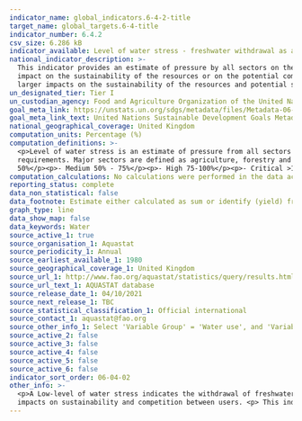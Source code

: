 ```yaml
---
indicator_name: global_indicators.6-4-2-title
target_name: global_targets.6-4-title
indicator_number: 6.4.2
csv_size: 6.286 kB
indicator_available: Level of water stress - freshwater withdrawal as a proportion of available freshwater resources
national_indicator_description: >-
  This indicator provides an estimate of pressure by all sectors on the country’s renewable freshwater resources. A low level of water stress indicates a situation where the combined withdrawal by all sectors is marginal in relation to the resources, and has therefore little potential
  impact on the sustainability of the resources or on the potential competition between users. A high level of water stress indicates a  situation where the combined withdrawal by all sectors represents a substantial share of the total renewable freshwater resources, with potentially
  larger impacts on the sustainability of the resources and potential situations of conflicts and competition between users.
un_designated_tier: Tier I
un_custodian_agency: Food and Agriculture Organization of the United Nations (FAO)
goal_meta_link: https://unstats.un.org/sdgs/metadata/files/Metadata-06-04-02.pdf
goal_meta_link_text: United Nations Sustainable Development Goals Metadata (PDF 615 KB)
national_geographical_coverage: United Kingdom
computation_units: Percentage (%)
computation_definitions: >-
  <p>Level of water stress is an estimate of pressure from all sectors on the country’s renewable freshwater resources. Established as the ratio between total freshwater withdrawn by all major sectors and total renewable freshwater resources, after taking into account environmental flow
  requirements. Major sectors are defined as agriculture, forestry and fishing, manufacturing, electricity industry, and services. </p><p>Above 25% of water stress, four classes have been identified to signal different levels of stress severity;</p><p>- No stress <25%</p><p> - Low 25% -
  50%</p><p>- Medium 50% - 75%</p><p>- High 75-100%</p><p>- Critical >100%</p>
computation_calculations: No calculations were performed in the data acquisition of this indicator as appropriate data was readily available in the final format specified by this indicator.
reporting_status: complete
data_non_statistical: false
data_footnote: Estimate either calculated as sum or identify (yield) from official values or from an AQUASTAT estimation
graph_type: line
data_show_map: false
data_keywords: Water
source_active_1: true
source_organisation_1: Aquastat
source_periodicity_1: Annual
source_earliest_available_1: 1980
source_geographical_coverage_1: United Kingdom
source_url_1: http://www.fao.org/aquastat/statistics/query/results.html
source_url_text_1: AQUASTAT database
source_release_date_1: 04/10/2021
source_next_release_1: TBC
source_statistical_classification_1: Official international
source_contact_1: aquastat@fao.org
source_other_info_1: Select 'Variable Group' = 'Water use', and 'Variable Sub Group' = 'Pressure on water resources'. Then filter by United Kingdom and desired year span.
source_active_2: false
source_active_3: false
source_active_4: false
source_active_5: false
source_active_6: false
indicator_sort_order: 06-04-02
other_info: >-
  <p>A Low-level of water stress indicates the withdrawal of freshwater by sector is marginal compared to available resources.<p>High-level water stress indicates the combined withdrawal by sectors reflects a substantial share of total freshwater  resources. Creating potential domino
  impacts on sustainability and competition between users. <p> This indicator is also known as water withdrawal intensity.<p> Data follows the UN specification for this indicator. This indicator has not been identified in collaboration with topic experts.
---
```

